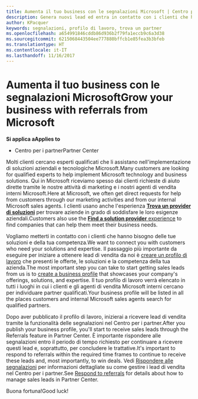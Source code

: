 ```yaml
---
title: Aumenta il tuo business con le segnalazioni Microsoft | Centro per i partner
description: Genera nuovi lead ed entra in contatto con i clienti che hanno bisogno di aiuto per implementare i prodotti e le soluzioni Microsoft.
author: KPacquer
keywords: segnalazioni, profilo di lavoro, trova un partner
ms.openlocfilehash: a654991846cddb86d936b2f79fa1eccb9c6a3d38
ms.sourcegitcommit: 6215068443504ee777880bffcb1e85fea3b3bfeb
ms.translationtype: HT
ms.contentlocale: it-IT
ms.lasthandoff: 11/16/2017
---
```

<!-- FWLink:  https://go.microsoft.com/fwlink/?linkid=849775 (top of page) -->

# <a name="grow-your-business-with-referrals-from-microsoft"></a><span data-ttu-id="ee7ef-104">Aumenta il tuo business con le segnalazioni Microsoft</span><span class="sxs-lookup"><span data-stu-id="ee7ef-104">Grow your business with referrals from Microsoft</span></span>

**<span data-ttu-id="ee7ef-105">Si applica a</span><span class="sxs-lookup"><span data-stu-id="ee7ef-105">Applies to</span></span>**

-  <span data-ttu-id="ee7ef-106">Centro per i partner</span><span class="sxs-lookup"><span data-stu-id="ee7ef-106">Partner Center</span></span>

<span data-ttu-id="ee7ef-107">Molti clienti cercano esperti qualificati che li assistano nell'implementazione di soluzioni aziendali e tecnologiche Microsoft.</span><span class="sxs-lookup"><span data-stu-id="ee7ef-107">Many customers are looking for qualified experts to help implement Microsoft technology and business solutions.</span></span> <span data-ttu-id="ee7ef-108">Qui in Microsoft riceviamo spesso dai clienti richieste di aiuto dirette tramite le nostre attività di marketing e i nostri agenti di vendita interni Microsoft.</span><span class="sxs-lookup"><span data-stu-id="ee7ef-108">Here at Microsoft, we often get direct requests for help from customers through our marketing activities and from our internal Microsoft sales agents.</span></span> <span data-ttu-id="ee7ef-109">I clienti usano anche l'esperienza [**Trova un provider di soluzioni**](https://www.microsoft.com/solution-providers/search) per trovare aziende in grado di soddisfare le loro esigenze aziendali.</span><span class="sxs-lookup"><span data-stu-id="ee7ef-109">Customers also use the [**Find a solution provider** experience](https://www.microsoft.com/solution-providers/search) to find companies that can help them meet their business needs.</span></span> 

<span data-ttu-id="ee7ef-110">Vogliamo metterti in contatto con i clienti che hanno bisogno delle tue soluzioni e della tua competenza.</span><span class="sxs-lookup"><span data-stu-id="ee7ef-110">We want to connect you with customers who need your solutions and expertise.</span></span> <span data-ttu-id="ee7ef-111">Il passaggio più importante da eseguire per iniziare a ottenere lead di vendita da noi è [creare un profilo di lavoro](create-a-marketing-profile.md) che presenti le offerte, le soluzioni e la competenza della tua azienda.</span><span class="sxs-lookup"><span data-stu-id="ee7ef-111">The most important step you can take to start getting sales leads from us is to [create a business profile](create-a-marketing-profile.md) that showcases your company's offerings, solutions, and expertise.</span></span> <span data-ttu-id="ee7ef-112">Il tuo profilo di lavoro verrà elencato in tutti i luoghi in cui i clienti e gli agenti di vendita Microsoft interni cercano per individuare partner qualificati.</span><span class="sxs-lookup"><span data-stu-id="ee7ef-112">Your business profile will be listed in all the places customers and internal Microsoft sales agents search for qualified partners.</span></span> 

 <span data-ttu-id="ee7ef-113">Dopo aver pubblicato il profilo di lavoro, inizierai a ricevere lead di vendita tramite la funzionalità delle segnalazioni nel Centro per i partner.</span><span class="sxs-lookup"><span data-stu-id="ee7ef-113">After you publish your business profile, you'll start to receive sales leads through the Referrals feature in Partner Center.</span></span> <span data-ttu-id="ee7ef-114">È importante rispondere alle segnalazioni entro il periodo di tempo richiesto per continuare a ricevere questi lead e, soprattutto, per concludere le trattative.</span><span class="sxs-lookup"><span data-stu-id="ee7ef-114">It's important to respond to referrals within the required time frames to continue to receive these leads and, most importantly, to win deals.</span></span> <span data-ttu-id="ee7ef-115">Vedi [Rispondere alle segnalazioni](responding-to-referrals.md) per informazioni dettagliate su come gestire i lead di vendita nel Centro per i partner.</span><span class="sxs-lookup"><span data-stu-id="ee7ef-115">See [Respond to referrals](responding-to-referrals.md) for details about how to manage sales leads in Partner Center.</span></span>  

<span data-ttu-id="ee7ef-116">Buona fortuna!</span><span class="sxs-lookup"><span data-stu-id="ee7ef-116">Good luck!</span></span>

<!-- 
*  [Analyze your business profile](analyze-your-marketing-profile.md) Regularly review and optimize your business profile to make sure you’re getting in front of your target customers.
-->
